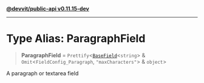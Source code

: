 [**@devvit/public-api v0.11.15-dev**](../README.md)

---

# Type Alias: ParagraphField

> **ParagraphField** = `Prettify`\<[`BaseField`](BaseField.md)\<`string`\> & `Omit`\<`FieldConfig_Paragraph`, `"maxCharacters"`\> & `object`\>

A paragraph or textarea field
